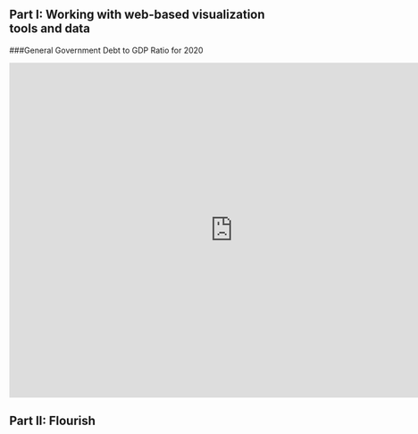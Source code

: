 ## Part I: Working with web-based visualization tools and data

###General Government Debt to GDP Ratio for 2020

<iframe src="https://data.oecd.org/chart/6vdk" width="800" height="600" style="border: 0" mozallowfullscreen="true" webkitallowfullscreen="true" allowfullscreen="true"><a href="https://data.oecd.org/chart/6vdk" target="_blank">OECD Chart: General government debt, Total, % of GDP, Annual, 2020</a></iframe>

## Part II: Flourish
